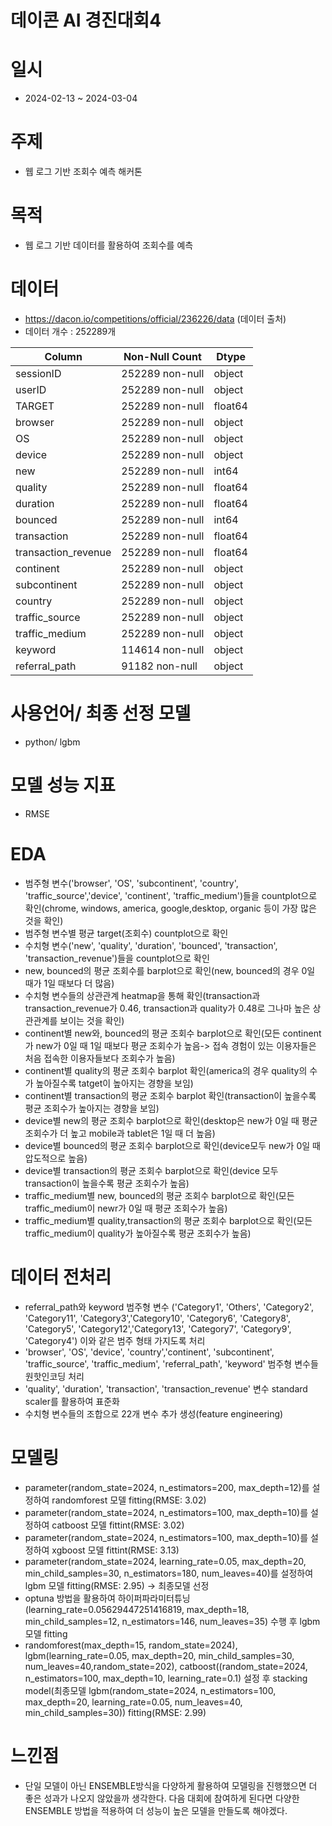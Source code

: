 # 데이콘 AI 경진대회4

# 일시
- 2024-02-13 ~ 2024-03-04

# 주제
- 웹 로그 기반 조회수 예측 해커톤

# 목적
- 웹 로그 기반 데이터를 활용하여 조회수를 예측
 

# 데이터
- https://dacon.io/competitions/official/236226/data  (데이터 출처)
- 데이터 개수 : 252289개
  
| Column               | Non-Null Count   | Dtype   |
|----------------------|------------------|---------|
| sessionID            | 252289 non-null  | object  |
| userID               | 252289 non-null  | object  |
| TARGET               | 252289 non-null  | float64 |
| browser              | 252289 non-null  | object  |
| OS                   | 252289 non-null  | object  |
| device               | 252289 non-null  | object  |
| new                  | 252289 non-null  | int64   |
| quality              | 252289 non-null  | float64 |
| duration             | 252289 non-null  | float64 |
| bounced              | 252289 non-null  | int64   |
| transaction          | 252289 non-null  | float64 |
| transaction_revenue  | 252289 non-null  | float64 |
| continent            | 252289 non-null  | object  |
| subcontinent         | 252289 non-null  | object  |
| country              | 252289 non-null  | object  |
| traffic_source       | 252289 non-null  | object  |
| traffic_medium       | 252289 non-null  | object  |
| keyword              | 114614 non-null  | object  |
| referral_path        | 91182 non-null   | object  |



  

# 사용언어/ 최종 선정 모델
- python/ lgbm

# 모델 성능 지표
- RMSE

# EDA
- 범주형 변수('browser', 'OS', 'subcontinent', 'country', 'traffic_source','device', 'continent', 'traffic_medium')들을 countplot으로 확인(chrome, windows, america,  google,desktop, organic 등이 가장 많은 것을 확인)
- 범주형 변수별 평균 target(조회수) countplot으로 확인
- 수치형 변수('new', 'quality', 'duration', 'bounced', 'transaction', 'transaction_revenue')들을 countplot으로 확인
- new, bounced의 평균 조회수를 barplot으로 확인(new, bounced의 경우 0일 때가 1일 때보다 더 많음)
- 수치형 변수들의 상관관계 heatmap을 통해 확인(transaction과 transaction_revenue가 0.46, transaction과 quality가 0.48로 그나마 높은 상관관계를 보이는 것을 확인)
- continent별 new와, bounced의 평균 조회수 barplot으로 확인(모든 continent가 new가 0일 때 1일 때보다 평균 조회수가 높음-> 접속 경험이 있는 이용자들은 처음 접속한 이용자들보다 조회수가 높음)
- continent별 quality의 평균 조회수 barplot 확인(america의 경우 quality의 수가 높아질수록 tatget이 높아지는 경향을 보임)
- continent별 transaction의 평균 조회수 barplot 확인(transaction이 높을수록 평균 조회수가 높아지는 경향을 보임)
- device별 new의 평균 조회수 barplot으로 확인(desktop은 new가 0일 때 평균 조회수가 더 높고 mobile과 tablet은 1일 때 더 높음)
- device별 bounced의 평균 조회수 barplot으로 확인(device모두 new가 0일 때 압도적으로 높음)
- device별 transaction의 평균 조회수 barplot으로 확인(device 모두 transaction이 높을수록 평균 조회수가 높음)
- traffic_medium별 new, bounced의 평균 조회수 barplot으로 확인(모든 traffic_medium이 newr가 0일 때 평균 조회수가 높음)
- traffic_medium별 quality,transaction의 평균 조회수 barplot으로 확인(모든 traffic_medium이 quality가 높아질수록 평균 조회수가 높음)


  

# 데이터 전처리
- referral_path와 keyword 범주형 변수 ('Category1', 'Others', 'Category2', 'Category11', 'Category3','Category10', 'Category6', 'Category8', 'Category5', 'Category12','Category13', 'Category7', 'Category9', 'Category4') 이와 같은 범주 형태 가지도록 처리
- 'browser', 'OS', 'device', 'country','continent', 'subcontinent', 'traffic_source', 'traffic_medium', 'referral_path', 'keyword' 범주형 변수들 원핫인코딩 처리
- 'quality', 'duration', 'transaction', 'transaction_revenue' 변수 standard scaler를 활용하여 표준화
- 수치형 변수들의 조합으로 22개 변수 추가 생성(feature engineering)
  

# 모델링
- parameter(random_state=2024, n_estimators=200, max_depth=12)를 설정하여 randomforest 모델 fitting(RMSE: 3.02)
- parameter(random_state=2024, n_estimators=100, max_depth=10)를 설정하여 catboost 모델 fittint(RMSE: 3.02)
- parameter(random_state=2024, n_estimators=100, max_depth=10)를 설정하여 xgboost 모델 fittint(RMSE: 3.13)
- parameter(random_state=2024, learning_rate=0.05, max_depth=20, min_child_samples=30, n_estimators=180, num_leaves=40)를 설정하여 lgbm 모델 fitting(RMSE: 2.95) -> 최종모델 선정
- optuna 방법을 활용하여 하이퍼파라미터튜닝(learning_rate=0.05629447251416819, max_depth=18, min_child_samples=12, n_estimators=146, num_leaves=35) 수행 후 lgbm 모델 fitting
- randomforest(max_depth=15, random_state=2024), lgbm(learning_rate=0.05, max_depth=20, min_child_samples=30, num_leaves=40,random_state=202),  catboost((random_state=2024, n_estimators=100, max_depth=10, learning_rate=0.1) 설정 후 stacking model(최종모델 lgbm(random_state=2024, n_estimators=100, max_depth=20, learning_rate=0.05, num_leaves=40, min_child_samples=30)) fitting(RMSE: 2.99)

# 느낀점
- 단일 모델이 아닌 ENSEMBLE방식을 다양하게 활용하여 모델링을 진행했으면 더 좋은 성과가 나오지 않았을까 생각한다. 다음 대회에 참여하게 된다면 다양한 ENSEMBLE 방법을 적용하여 더 성능이 높은 모델을 만들도록 해야겠다.
